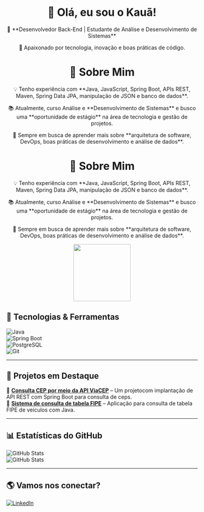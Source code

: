 <div align="center">
  <h1>👋 Olá, eu sou o Kauã!</h1>
  <p>🎯 **Desenvolvedor Back-End | Estudante de Análise e Desenvolvimento de Sistemas**</p>
  <p>🚀 Apaixonado por tecnologia, inovação e boas práticas de código.</p>
</div>
 
<div align="center">
  <h1>📖 Sobre Mim </h1>
  <p>💡 Tenho experiência com **Java, JavaScript, Spring Boot, APIs REST, Maven, Spring Data JPA, manipulação de JSON e banco de dados**.</p>
  <p>📚 Atualmente, curso Análise e **Desenvolvimento de Sistemas** e busco uma **oportunidade de estágio** na área de tecnologia e gestão de projetos.</p>
  <p>🔎 Sempre em busca de aprender mais sobre **arquitetura de software, DevOps, boas práticas de desenvolvimento e análise de dados**.</p>
</div>
 
<div align="center">
  <h1>📖 Sobre Mim </h1>
  <p>💡 Tenho experiência com **Java, JavaScript, Spring Boot, APIs REST, Maven, Spring Data JPA, manipulação de JSON e banco de dados**.</p>
  <p>📚 Atualmente, curso Análise e **Desenvolvimento de Sistemas** e busco uma **oportunidade de estágio** na área de tecnologia e gestão de projetos.</p>
  <p>🔎 Sempre em busca de aprender mais sobre **arquitetura de software, DevOps, boas práticas de desenvolvimento e análise de dados**.</p>
  <img src="https://img.shields.io/badge/Java-ED8B00?style=for-the-badge&logo=java&logoColor=white" width="150px">
</div>
 
## 🚀 Tecnologias & Ferramentas  
![Java](https://img.shields.io/badge/Java-ED8B00?style=for-the-badge&logo=java&logoColor=white)  
![Spring Boot](https://img.shields.io/badge/Spring_Boot-6DB33F?style=for-the-badge&logo=spring-boot&logoColor=white)  
![PostgreSQL](https://img.shields.io/badge/PostgreSQL-316192?style=for-the-badge&logo=postgresql&logoColor=white)  
![Git](https://img.shields.io/badge/Git-F05032?style=for-the-badge&logo=git&logoColor=white)  

---

## 📌 Projetos em Destaque  
🔹 [**Consulta CEP por meio da API ViaCEP**]([https://github.com/kaua-md/ConsultorCEP]) – Um projetocom implantação de API REST com Spring Boot para consulta de ceps.  
🔹 [**Sistema de consulta de tabela FIPE**]([https://github.com/kaua-md/tabela-fip]) – Aplicação para consulta de tabela FIPE de veículos com Java.  

---

## 📊 Estatísticas do GitHub  
![GitHub Stats](https://github-readme-stats.vercel.app/api?username=kaua-md&show_icons=true&theme=dark)  
![GitHub Stats](https://github-readme-stats.vercel.app/api/top-langs/?username=kaua-md)

---

## 🌎 Vamos nos conectar?  
[![LinkedIn](https://img.shields.io/badge/LinkedIn-blue?style=for-the-badge&logo=linkedin)](www.linkedin.com/in/kauã-machado/)  

